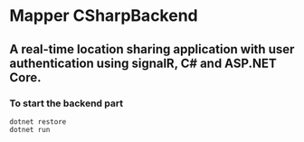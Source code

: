 # Mapper CSharpBackend 

## A real-time location sharing application with user authentication using signalR, C# and ASP.NET Core.

### To start the backend part

```
dotnet restore
dotnet run
```
